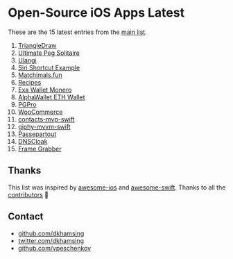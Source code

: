 # Open-Source iOS Apps Latest

These are the 15 latest entries from the [main list](https://github.com/dkhamsing/open-source-ios-apps).


1. [TriangleDraw](https://github.com/triangledraw/TriangleDraw-iOS)
2. [Ultimate Peg Solitaire](https://github.com/mkhrapov/ultimate-peg-solitaire)
3. [Ulangi](https://github.com/ulangi/ulangi)
4. [Siri Shortcut Example](https://github.com/CoyoteLab/Studies-Siri-Shortcut-iOS-13)
5. [Matchimals.fun](https://github.com/igravitystudios/matchimals.fun)
6. [Recipes](https://github.com/mecid/swiftui-recipes-app)
7. [Exa Wallet Monero](https://github.com/exantech/exa-wallet-ios)
8. [AlphaWallet ETH Wallet](https://github.com/AlphaWallet/alpha-wallet-ios)
9. [PGPro](https://github.com/lucanaef/PGPro)
10. [WooCommerce](https://github.com/woocommerce/woocommerce-ios)
11. [contacts-mvp-swift](https://github.com/tirupati17/contacts-mvp-swift)
12. [giphy-mvvm-swift](https://github.com/tirupati17/giphy-mvvm-swift)
13. [Passepartout](https://github.com/passepartoutvpn/passepartout-ios)
14. [DNSCloak](https://github.com/s-s/dnscloak)
15. [Frame Grabber](https://github.com/arthurhammer/FrameGrabber)

## Thanks

This list was inspired by [awesome-ios](https://github.com/vsouza/awesome-ios) and [awesome-swift](https://github.com/matteocrippa/awesome-swift). Thanks to all the [contributors](https://github.com/dkhamsing/open-source-ios-apps/graphs/contributors) 🎉 

## Contact

- [github.com/dkhamsing](https://github.com/dkhamsing)
- [twitter.com/dkhamsing](https://twitter.com/dkhamsing)
- [github.com/vpeschenkov](https://github.com/vpeschenkov)
